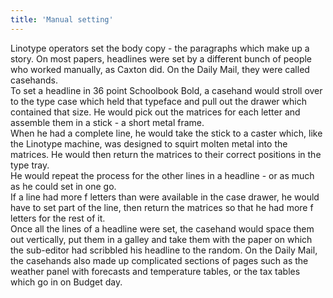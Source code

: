 ```yaml
---
title: 'Manual setting'
---
```


Linotype operators set the body copy - the paragraphs which make up a story. On most papers, headlines were set by a different bunch of people who worked manually, as Caxton did. On the Daily Mail, they were called casehands.  
To set a headline in 36 point Schoolbook Bold, a casehand would stroll over to the type case which held that typeface and pull out the drawer which contained that size. He would pick out the matrices for each letter and assemble them in a stick - a short metal frame.  
When he had a complete line, he would take the stick to a caster which, like the Linotype machine, was designed to squirt molten metal into the matrices. He would then return the matrices to their correct positions in the type tray.  
He would repeat the process for the other lines in a headline - or as much as he could set in one go.  
If a line had more f letters than were available in the case drawer, he would have to set part of the line, then return the matrices so that he had more f letters for the rest of it.  
Once all the lines of a headline were set, the casehand would space them out vertically, put them in a galley and take them with the paper on which the sub-editor had scribbled his headline to the random. 
On the Daily Mail, the casehands also made up complicated sections of pages such as the weather panel with forecasts and temperature tables, or the tax tables which go in on Budget day.